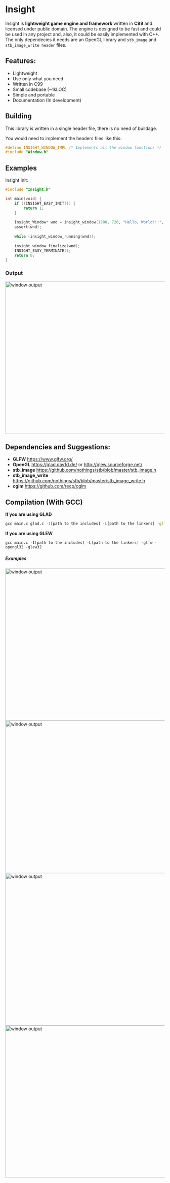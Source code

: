 # Insight
Insight is **lightweight game engine and framework** written in **C99** and licensed under public domain. The engine is designed to be fast and could be used in any project and, also, it could be easily implemented with C++. The only dependecies it needs are an OpenGL library and `stb_image` and `stb_image_write header` files.

## Features:
* Lightweight 
* Use only what you need
* Written in C99
* Small codebase (~1kLOC)
* Simple and portable
* Documentation (In development)

## Building
This library is written in a single header file, there is no need of buildage.

You would need to implement the headers files like this:
```c
#define INSIGHT_WINDOW_IMPL /* Implements all the window functions */
#include "Window.h" 
```

## Examples
Insight Init:
```c
#include "Insight.h"

int main(void) {
	if (!INSIGHT_EASY_INIT()) {
		return 1;
	}
	
	Insight_Window* wnd = insight_window(1280, 720, "Hello, World!!!", INSIGHT_FALSE);
	assert(wnd);
	
	while (insight_window_running(wnd));
	
	insight_window_finalize(wnd);
	INSIGHT_EASY_TERMINATE();
	return 0;
}
```
### Output
<img width="854" height="480" src="https://raw.githubusercontent.com/AlKiam/Insight3D/master/image/image-1.png" alt="window output"/>

## Dependencies and Suggestions:
  * **GLFW** https://www.glfw.org/
  * **OpenGL** https://glad.dav1d.de/ or http://glew.sourceforge.net/
  * **stb_image** https://github.com/nothings/stb/blob/master/stb_image.h
  * **stb_image_write** https://github.com/nothings/stb/blob/master/stb_image_write.h
  * **cglm** https://github.com/recp/cglm
  
## Compilation (With GCC)
**If you are using GLAD**
```cmd
gcc main.c glad.c -I[path to the includes] -L[path to the linkers] -glfw -opengl32
```
**If you are using GLEW**
```
gcc main.c -I[path to the includes] -L[path to the linkers] -glfw -opengl32 -glew32
```

##### Examples
<img width="854" height="480" src="https://raw.githubusercontent.com/AlKiam/Insight3D/master/image/image-2.png" alt="window output"/>

<img width="854" height="480" src="https://raw.githubusercontent.com/AlKiam/Insight3D/master/image/image-3.png" alt="window output"/>

<img width="854" height="480" src="https://raw.githubusercontent.com/AlKiam/Insight3D/master/image/waves.png" alt="window output"/>

<img width="854" height="480" src="https://raw.githubusercontent.com/AlKiam/Insight3D/master/image/photorealistic.png" alt="window output"/>



